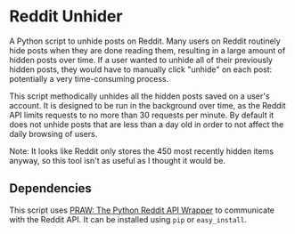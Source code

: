 Reddit Unhider
==============

A Python script to unhide posts on Reddit. Many users on Reddit routinely hide posts when they are done reading them, resulting in a large amount of hidden posts over time.
If a user wanted to unhide all of their previously hidden posts, they would have to manually click "unhide" on each post: potentially a very time-consuming process.

This script methodically unhides all the hidden posts saved on a user's account. It is designed to be run in the background over time, as the Reddit API limits requests to no more than 30 requests per minute.
By default it does not unhide posts that are less than a day old in order to not affect the daily browsing of users.

Note: It looks like Reddit only stores the 450 most recently hidden items anyway, so this tool isn't as useful as I thought it would be.

Dependencies
------------

This script uses [PRAW: The Python Reddit API Wrapper](https://github.com/praw-dev/praw/) to communicate with the Reddit API. It can be installed using `pip` or `easy_install`.
